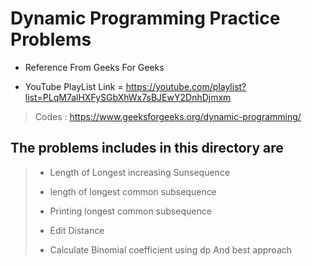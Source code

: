# Dynamic Programming Practice Problems

* Reference From Geeks For Geeks  

* YouTube PlayList Link = <https://youtube.com/playlist?list=PLqM7alHXFySGbXhWx7sBJEwY2DnhDjmxm> 

> Codes : <https://www.geeksforgeeks.org/dynamic-programming/>

## The problems includes in this directory are

> * Length of Longest increasing Sunsequence 
>
> * length of longest common subsequence
>
> * Printing longest common subsequence  
>
> * Edit Distance
>
> * Calculate Binomial coefficient using dp And best approach
